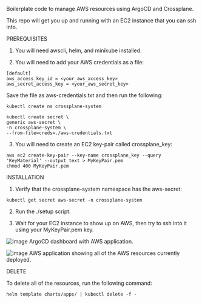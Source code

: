 Boilerplate code to manage AWS resources using ArgoCD and Crossplane.

This repo will get you up and running with an EC2 instance that you can ssh into.

PREREQUISITES

1) You will need awscli, helm, and minikube installed.

2) You will need to add your AWS credentials as a file:

```
[default]
aws_access_key_id = <your_aws_access_key>
aws_secret_access_key = <your_aws_secret_key>
```
Save the file as aws-credentials.txt and then run the following:

```
kubectl create ns crossplane-system

kubectl create secret \
generic aws-secret \
-n crossplane-system \
--from-file=creds=./aws-credentials.txt
```

3) You will need to create an EC2 key-pair called crossplane_key:

```
aws ec2 create-key-pair --key-name crossplane_key --query 'KeyMaterial' --output text > MyKeyPair.pem
chmod 400 MyKeyPair.pem
```

INSTALLATION

1) Verify that the crossplane-system namespace has the aws-secret:

```
kubectl get secret aws-secret -n crossplane-system
```

2) Run the ./setup script.

3) Wait for your EC2 instance to show up on AWS, then try to ssh into it using your MyKeyPair.pem key.

![image](https://github.com/capgainschristian/crossplane-aws-ready/assets/63564473/200e4c4a-be57-46d1-9f9f-348a904cd8b8)
ArgoCD dashboard with AWS application.

![image](https://github.com/capgainschristian/crossplane-aws-ready/assets/63564473/013ec9de-1f52-4cf8-9d4e-83f9efec241b)
AWS application showing all of the AWS resources currently deployed.

DELETE

To delete all of the resources, run the following command:

```
helm template charts/apps/ | kubectl delete -f -
```
